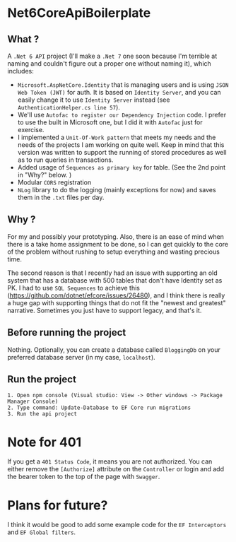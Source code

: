 # Net6CoreApiBoilerplate


## What ?

A `.Net 6 API` project (I'll make a `.Net 7` one soon because I'm terrible at naming and couldn't figure out a proper one without naming it), which includes:

- `Microsoft.AspNetCore.Identity` that is managing users and is using `JSON Web Token (JWT)` for auth. It is based on `Identity Server`, and you can easily change it to use `Identity Server` instead (see `AuthenticationHelper.cs line 57`).
- We'll use `Autofac to register our Dependency Injection` code. I prefer to use the built in Microsoft one, but I did it with `Autofac` just for exercise.
- I implemented a `Unit-Of-Work pattern` that meets my needs and the needs of the projects I am working on quite well. Keep in mind that this version was written to support the running of stored procedures as well as to run queries in transactions.
- Added usage of `Sequences as primary key` for table. (See the 2nd point in "Why?" below. )
- Modular `CORS` registration
- `NLog` library to do the logging (mainly exceptions for now) and saves them in the `.txt` files per day. 


## Why ?

For my and possibly your prototyping. Also, there is an ease of mind when there is a take home assignment to be done, so I can get quickly to the core of the problem without rushing to setup everything and wasting precious time.

The second reason is that I recently had an issue with supporting an old system that has a database with 500 tables that don't have Identity set as PK. I had to use `SQL Sequences` to achieve this (https://github.com/dotnet/efcore/issues/26480), and I think there is really a huge gap with supporting things that do not fit the "newest and greatest" narrative.
Sometimes you just have to support legacy, and that's it.

## Before running the project

Nothing. Optionally, you can create a database called `BloggingDb` on your preferred database server (in my case, `localhost`).

## Run the project

```
1. Open npm console (Visual studio: View -> Other windows -> Package Manager Console)
2. Type command: Update-Database to EF Core run migrations
3. Run the api project
```

# Note for 401

If you get a `401 Status Code`, it means you are not authorized. You can either remove the `[Authorize]` attribute on the `Controller` or login and add the bearer token to the top of the page with `Swagger`.


# Plans for future? 

I think it would be good to add some example code for the `EF Interceptors` and `EF Global filters`. 
